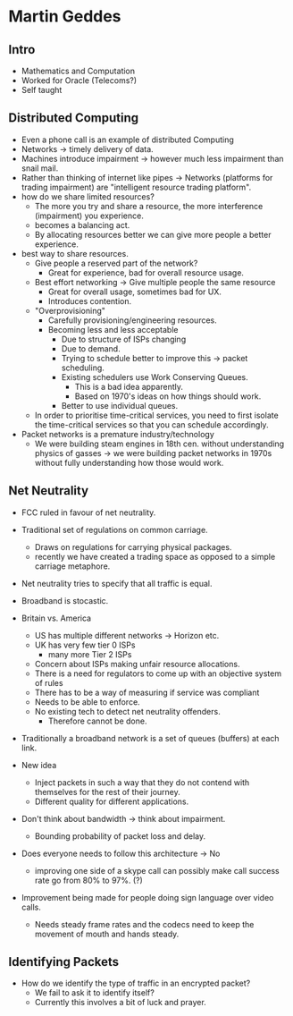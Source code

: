 # Martin Geddes

## Intro

* Mathematics and Computation
* Worked for Oracle (Telecoms?)
* Self taught

## Distributed Computing

* Even a phone call is an example of distributed Computing
* Networks -> timely delivery of data.
* Machines introduce impairment -> however much less impairment than snail mail.
* Rather than thinking of internet like pipes -> Networks (platforms for trading impairment) are "intelligent resource trading platform".
* how do we share limited resources?
  * The more you try and share a resource, the more interference (impairment) you experience.
  * becomes a balancing act.
  * By allocating resources better we can give more people a better experience.
* best way to share resources.
  * Give people a reserved part of the network?
    * Great for experience, bad for overall resource usage.
  * Best effort networking -> Give multiple people the same resource
    * Great for overall usage, sometimes bad for UX.
    * Introduces contention.
  * "Overprovisioning"
    * Carefully provisioning/engineering resources.
    * Becoming less and less acceptable
      * Due to structure of ISPs changing
      * Due to demand.
      * Trying to schedule better to improve this -> packet scheduling.
      * Existing schedulers use Work Conserving Queues.
        * This is a bad idea apparently.
        * Based on 1970's ideas on how things should work.
      * Better to use individual queues.
  * In order to prioritise time-critical services, you need to first isolate the time-critical services so that you can schedule accordingly.
* Packet networks is a premature industry/technology
  * We were building steam engines in 18th cen. without understanding physics of gasses -> we were building packet networks in 1970s without fully understanding how those would work.

## Net Neutrality

* FCC ruled in favour of net neutrality.
* Traditional set of regulations on common carriage.
  * Draws on regulations for carrying physical packages.
  * recently we have created a trading space as opposed to a simple carriage metaphore.
* Net neutrality tries to specify that all traffic is equal.
* Broadband is stocastic.
* Britain vs. America
  * US has multiple different networks -> Horizon etc.
  * UK has very few tier 0 ISPs
    * many more Tier 2 ISPs
  * Concern about ISPs making unfair resource allocations.
  * There is a need for regulators to come up with an objective system of rules
  * There has to be a way of measuring if service was compliant
  * Needs to be able to enforce.
  * No existing tech to detect net neutrality offenders.
    * Therefore cannot be done.

* Traditionally a broadband network is a set of queues (buffers) at each link.
* New idea
  * Inject packets in such a way that they do not contend with themselves for the rest of their journey.
  * Different quality for different applications.
* Don't think about bandwidth -> think about impairment.
  * Bounding probability of packet loss and delay.
* Does everyone needs to follow this architecture -> No
  * improving one side of a skype call can possibly make call success rate go from 80% to 97%. (?)
* Improvement being made for people doing sign language over video calls.
  * Needs steady frame rates and the codecs need to keep the movement of mouth and hands steady.

## Identifying Packets

* How do we identify the type of traffic in an encrypted packet?
  * We fail to ask it to identify itself?
  * Currently this involves a bit of luck and prayer.
  
